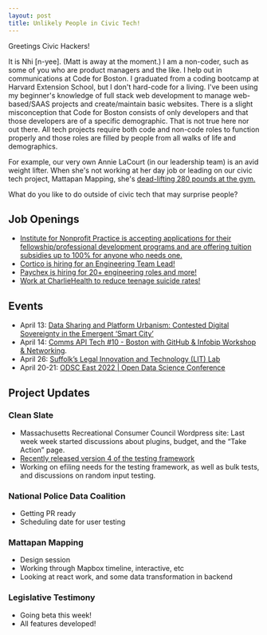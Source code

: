 ```yaml
---
layout: post
title: Unlikely People in Civic Tech!
---
```

Greetings Civic Hackers!

It is Nhi [n-yee]. (Matt is away at the moment.) I am a non-coder, such as some of you who are product managers and the like. I help out in communications at Code for Boston.
I graduated from a coding bootcamp at Harvard Extension School, but I don't hard-code for a living. I've been using my beginner's knowledge of full stack web development to manage web-based/SAAS projects and create/maintain basic websites.
There is a slight misconception that Code for Boston consists of only developers and that those developers are of a specific demographic. That is not true here nor out there.
All tech projects require both code and non-code roles to function properly and those roles are filled by people from all walks of life and demographics.

For example, our very own Annie LaCourt (in our leadership team) is an avid weight lifter. When she's not working at her day job or leading on our civic tech project, Mattapan Mapping, she's [dead-lifting 280 pounds at the gym.](https://media.giphy.com/media/7wrO5zq0GDSWVk1yOi/giphy.gif)

What do you like to do outside of civic tech that may surprise people?

## Job Openings
- [Institute for Nonprofit Practice is accepting applications for their fellowship/professional development programs and are offering tuition subsidies up to 100% for anyone who needs one.](https://www.nonprofitpractice.org/applications/)
- [Cortico is hiring for an Engineering Team Lead!](https://cortico.ai/careers/engineering-team-lead/)
- [Paychex is hiring for 20+ engineering roles and more!](https://paychex.recsolu.com/jobs/1d3Pou9DFEfssqacT7l9Rw)
- [Work at CharlieHealth to reduce teenage suicide rates!](https://www.charliehealth.com/)

## Events
- April 13: [Data Sharing and Platform Urbanism: Contested Digital Sovereignty in the Emergent ‘Smart City’](https://www.eventbrite.com/e/comms-api-tech-10-boston-with-github-infobip-workshop-networking-tickets-311785527907)
- April 14: [Comms API Tech #10 - Boston with GitHub & Infobip Workshop & Networking](https://www.eventbrite.com/e/comms-api-tech-10-boston-with-github-infobip-workshop-networking-tickets-311785527907).
- April 26: [Suffolk’s Legal Innovation and Technology (LIT) Lab](https://suffolklitlab.org/events/lookahead/)
- April 20-21: [ODSC East 2022 | Open Data Science Conference](https://odsc.com/boston/#register)

## Project Updates

### Clean Slate
- Massachusetts Recreational Consumer Council  Wordpress site: Last week week started discussions about plugins, budget, and the “Take Action” page.
- [Recently released version 4 of the testing framework](https://suffolklitlab.org/docassemble-AssemblyLine-documentation/docs/automated_integrated_testing/)
- Working on efiling needs for the testing framework, as well as bulk tests, and discussions on random input testing.

### National Police Data Coalition
- Getting PR ready
- Scheduling date for user testing

### Mattapan Mapping
- Design session
- Working through Mapbox timeline, interactive, etc
- Looking at react work, and some data transformation in backend

### Legislative Testimony
- Going beta this week!
- All features developed!
